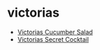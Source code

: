 # victorias

 * [Victorias Cucumber Salad](../index/v/victorias-cucumber-salad.json)
 * [Victorias Secret Cocktail](../index/v/victorias-secret-cocktail.json)
